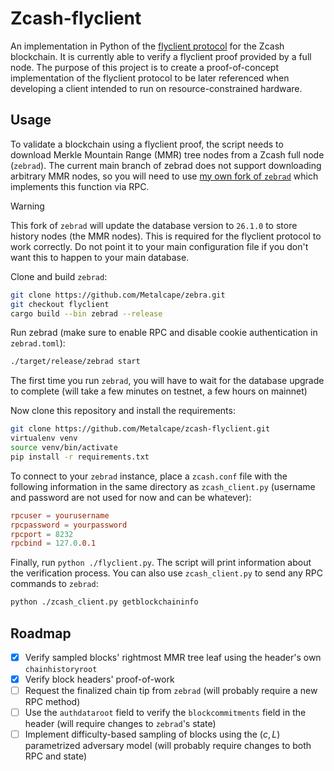 # Zcash-flyclient
An implementation in Python of the [flyclient protocol](https://eprint.iacr.org/2019/226) for the Zcash blockchain. It is currently able to verify a flyclient proof provided by a full node. The purpose of this project is to create a proof-of-concept implementation of the flyclient protocol to be later referenced when developing a client intended to run on resource-constrained hardware.

## Usage
To validate a blockchain using a flyclient proof, the script needs to download Merkle Mountain Range (MMR) tree nodes from a Zcash full node (`zebrad`). The current main branch of zebrad does not support downloading arbitrary MMR nodes, so you will need to use [my own fork of `zebrad`](https://github.com/Metalcape/zebra) which implements this function via RPC.

> [!WARNING]
> This fork of `zebrad` will update the database version to `26.1.0` to store history nodes (the MMR nodes). This is required for the flyclient protocol to work correctly. Do not point it to your main configuration file if you don't want this to happen to your main database.

Clone and build `zebrad`:
```bash
git clone https://github.com/Metalcape/zebra.git
git checkout flyclient
cargo build --bin zebrad --release
```

Run zebrad (make sure to enable RPC and disable cookie authentication in `zebrad.toml`):
```bash
./target/release/zebrad start
```
The first time you run `zebrad`, you will have to wait for the database upgrade to complete (will take a few minutes on testnet, a few hours on mainnet)

Now clone this repository and install the requirements:
```bash
git clone https://github.com/Metalcape/zcash-flyclient.git
virtualenv venv
source venv/bin/activate
pip install -r requirements.txt
```

To connect to your `zebrad` instance, place a `zcash.conf` file with the following information in the same directory as `zcash_client.py` (username and password are not used for now and can be whatever):
```conf
rpcuser = yourusername
rpcpassword = yourpassword
rpcport = 8232
rpcbind = 127.0.0.1
```

Finally, run `python ./flyclient.py`. The script will print information about the verification process. You can also use `zcash_client.py` to send any RPC commands to `zebrad`:
```bash
python ./zcash_client.py getblockchaininfo
```

## Roadmap

- [x] Verify sampled blocks' rightmost MMR tree leaf using the header's own `chainhistoryroot`
- [x] Verify block headers' proof-of-work
- [ ] Request the finalized chain tip from `zebrad` (will probably require a new RPC method)
- [ ] Use the `authdataroot` field to verify the `blockcommitments` field in the header (will require changes to `zebrad`'s state)
- [ ] Implement difficulty-based sampling of blocks using the $(c, L)$ parametrized adversary model (will probably require changes to both RPC and state)

